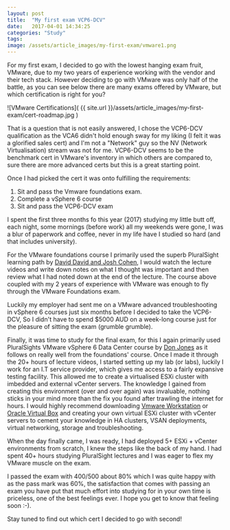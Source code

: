 ```yaml
---
layout: post
title:  "My first exam VCP6-DCV"
date:   2017-04-01 14:34:25
categories: "Study"
tags: 
image: /assets/article_images/my-first-exam/vmware1.png
---
```


For my first exam, I decided to go with the lowest hanging exam fruit, VMware, due to my two years of experience working with the vendor and their tech stack. However deciding to go with VMware was only half of the battle, as you can see below there are many exams offered by VMware, but which certification is right for you?

![VMware Certifications](  {{ site.url }}/assets/article_images/my-first-exam/cert-roadmap.jpg )

That is a question that is not easily answered, I chose the VCP6-DCV qualification as the VCA6 didn't hold enough sway for my liking (I felt it was a glorified sales cert) and I'm not a "Network" guy so the NV (Network Virtualisation) stream was not for me. VCP6-DCV seems to be the benchmark cert in VMware's inventory in which others are compared to, sure there are more advanced certs but this is a great starting point.

Once I had picked the cert it was onto fulfilling the requirements:
1. Sit and pass the Vmware foundations exam.
2. Complete a vSphere 6 course
3. Sit and pass the VCP6-DCV exam

I spent the first three months fo this year (2017) studying my little butt off, each night, some mornings (before work) all my weekends were gone, I was a blur of paperwork and coffee, never in my life have I studied so hard (and that includes university). 

For the VMware foundations course I primarily used the superb PluralSight learning path by [David David and Josh Cohen](https://www.pluralsight.com/paths/vmware-vsphere-6-foundations), I would watch the lecture videos and write down notes on what I thought was important and then review what I had noted down at the end of the lecture. The course above coupled with my 2 years of experience with VMware was enough to fly through the VMware Foundations exam.

Luckily my employer had sent me on a VMware advanced troubleshooting in vSphere 6 courses just six months before I decided to take the VCP6-DCV, So I didn't have to spend $5000 AUD on a week-long course just for the pleasure of sitting the exam (grumble grumble).

Finally, it was time to study for the final exam, for this I again primarily used PluralSights VMware vSphere 6 Data Center course by [Don Jones](https://www.pluralsight.com/blog/it-ops/learning-path-vmware-vsphere-6-data-center-virtualization-vcp6-dcv) as it follows on really well from the foundations' course. Once I made it through the 20+ hours of lecture videos, I started setting up my lab (or labs), luckily I work for an I.T service provider, which gives me access to a fairly expansive testing facility. This allowed me to create a virtualised ESXi cluster with imbedded and external vCenter servers. The knowledge I gained from creating this environment (over and over again) was invaluable, nothing sticks in your mind more than the fix you found after trawling the internet for hours. I would highly recommend downloading [Vmware Workstation](https://www.vmware.com/au/products/workstation.html) or [Oracle Virtual Box](https://www.virtualbox.org/) and creating your own virtual ESXi cluster with vCenter servers to cement your knowledge in HA clusters, VSAN deployments, virtual networking, storage and troubleshooting.

When the day finally came, I was ready, I had deployed 5+ ESXi + vCenter environments from scratch, I knew the steps like the back of my hand. I had spent 40+ hours studying PluralSight lectures and I was eager to flex my VMware muscle on the exam. 

I passed the exam with 400/500 about 80% which I was quite happy with as the pass mark was 60%, the satisfaction that comes with passing an exam you have put that much effort into studying for in your own time is priceless, one of the best feelings ever. I hope you get to know that feeling soon :-).

Stay tuned to find out which cert I decided to go with second!
